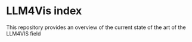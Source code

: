# LLM4Vis index
This repository provides an overview of the current state of the art of the LLM4VIS field

